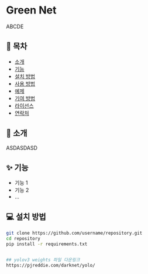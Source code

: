 # Green Net

ABCDE

## 📌 목차

- [소개](#소개)
- [기능](#기능)
- [설치 방법](#설치-방법)
- [사용 방법](#사용-방법)
- [예제](#예제)
- [기여 방법](#기여-방법)
- [라이선스](#라이선스)
- [연락처](#연락처)

## 👋 소개

ASDASDASD

## ✨ 기능

- 기능 1
- 기능 2
- ...
  
## 💻 설치 방법

```bash
git clone https://github.com/username/repository.git
cd repository
pip install -r requirements.txt


## yolov3 weights 파일 다운링크
https://pjreddie.com/darknet/yolo/
